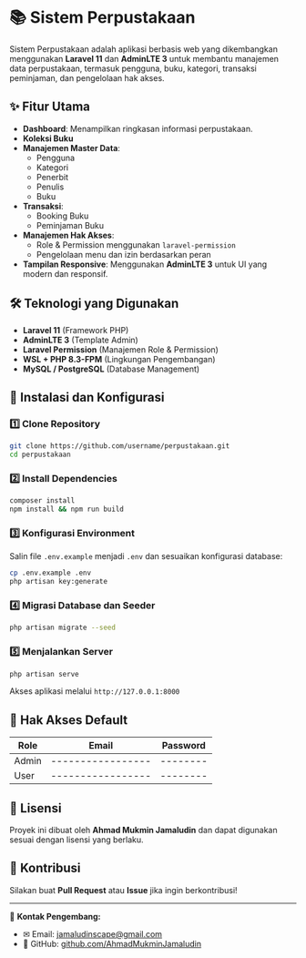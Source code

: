 # 📚 Sistem Perpustakaan

Sistem Perpustakaan adalah aplikasi berbasis web yang dikembangkan menggunakan **Laravel 11** dan **AdminLTE 3** untuk membantu manajemen data perpustakaan, termasuk pengguna, buku, kategori, transaksi peminjaman, dan pengelolaan hak akses.

## ✨ Fitur Utama
- **Dashboard**: Menampilkan ringkasan informasi perpustakaan.
- **Koleksi Buku**
- **Manajemen Master Data**:
  - Pengguna
  - Kategori
  - Penerbit
  - Penulis
  - Buku
- **Transaksi**:
  - Booking Buku
  - Peminjaman Buku
- **Manajemen Hak Akses**:
  - Role & Permission menggunakan `laravel-permission`
  - Pengelolaan menu dan izin berdasarkan peran
- **Tampilan Responsive**: Menggunakan **AdminLTE 3** untuk UI yang modern dan responsif.

## 🛠 Teknologi yang Digunakan
- **Laravel 11** (Framework PHP)
- **AdminLTE 3** (Template Admin)
- **Laravel Permission** (Manajemen Role & Permission)
- **WSL + PHP 8.3-FPM** (Lingkungan Pengembangan)
- **MySQL / PostgreSQL** (Database Management)

## 🚀 Instalasi dan Konfigurasi
### 1️⃣ Clone Repository
```bash
git clone https://github.com/username/perpustakaan.git
cd perpustakaan
```

### 2️⃣ Install Dependencies
```bash
composer install
npm install && npm run build
```

### 3️⃣ Konfigurasi Environment
Salin file `.env.example` menjadi `.env` dan sesuaikan konfigurasi database:
```bash
cp .env.example .env
php artisan key:generate
```

### 4️⃣ Migrasi Database dan Seeder
```bash
php artisan migrate --seed
```

### 5️⃣ Menjalankan Server
```bash
php artisan serve
```
Akses aplikasi melalui `http://127.0.0.1:8000`

## 🔐 Hak Akses Default
| Role  | Email                 | Password |
|-------|-----------------------|----------|
| Admin | -----------------     | -------- |
| User  | -----------------     | -------- |

## 📜 Lisensi
Proyek ini dibuat oleh **Ahmad Mukmin Jamaludin** dan dapat digunakan sesuai dengan lisensi yang berlaku.

## 🤝 Kontribusi
Silakan buat **Pull Request** atau **Issue** jika ingin berkontribusi!

---

📌 **Kontak Pengembang:**
- ✉ Email: jamaludinscape@gmail.com
- 🔗 GitHub: [github.com/AhmadMukminJamaludin](https://github.com/AhmadMukminJamaludin)

